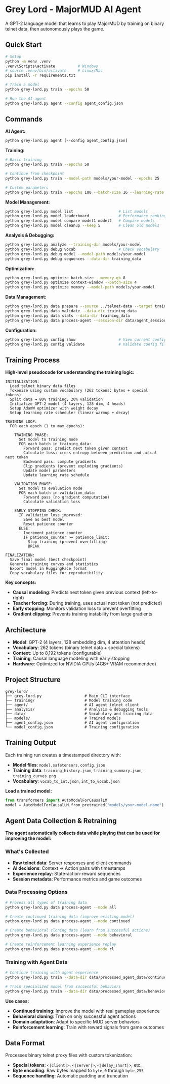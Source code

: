 # Grey Lord - MajorMUD AI Agent

A GPT-2 language model that learns to play MajorMUD by training on binary telnet data, then autonomously plays the game.

## Quick Start

```bash
# Setup
python -m venv .venv
.venv\Scripts\activate          # Windows
# source .venv/bin/activate     # Linux/Mac
pip install -r requirements.txt

# Train a model
python grey-lord.py train --epochs 50

# Run the AI agent
python grey-lord.py agent --config agent_config.json
```

## Commands

**AI Agent:**
```bash
python grey-lord.py agent [--config agent_config.json]
```

**Training:**
```bash
# Basic training
python grey-lord.py train --epochs 50

# Continue from checkpoint
python grey-lord.py train --model-path models/your-model --epochs 25

# Custom parameters
python grey-lord.py train --epochs 100 --batch-size 16 --learning-rate 1e-4
```

**Model Management:**
```bash
python grey-lord.py model list                    # List models
python grey-lord.py model leaderboard             # Performance ranking
python grey-lord.py model compare model1 model2   # Compare models
python grey-lord.py model cleanup --keep 5        # Clean old models
```

**Analysis & Debugging:**
```bash
python grey-lord.py analyze --training-dir models/your-model
python grey-lord.py debug vocab                   # Check vocabulary
python grey-lord.py debug model --model-path models/your-model
python grey-lord.py debug sequences --data-dir training_data
```

**Optimization:**
```bash
python grey-lord.py optimize batch-size --memory-gb 8
python grey-lord.py optimize context-window --batch-size 4
python grey-lord.py optimize memory --model-path models/your-model
```

**Data Management:**
```bash
python grey-lord.py data prepare --source ../telnet-data --target training_data
python grey-lord.py data validate --data-dir training_data
python grey-lord.py data stats --data-dir training_data
python grey-lord.py data process-agent --session-dir data/agent_sessions --mode all
```

**Configuration:**
```bash
python grey-lord.py config show                   # View current config
python grey-lord.py config validate               # Validate config files
```

## Training Process

**High-level pseudocode for understanding the training logic:**

```
INITIALIZATION:
  Load telnet binary data files
  Tokenize using custom vocabulary (262 tokens: bytes + special tokens)
  Split data → 80% training, 20% validation
  Initialize GPT-2 model (4 layers, 128 dim, 4 heads)
  Setup AdamW optimizer with weight decay
  Setup learning rate scheduler (linear warmup + decay)

TRAINING LOOP:
  FOR each epoch (1 to max_epochs):
    
    TRAINING PHASE:
      Set model to training mode
      FOR each batch in training_data:
        Forward pass: predict next token given context
        Calculate loss: cross-entropy between prediction and actual next token
        Backward pass: compute gradients
        Clip gradients (prevent exploding gradients)
        Update model parameters
        Update learning rate schedule
      
    VALIDATION PHASE:
      Set model to evaluation mode
      FOR each batch in validation_data:
        Forward pass (no gradient computation)
        Calculate validation loss
      
    EARLY STOPPING CHECK:
      IF validation_loss improved:
        Save as best model
        Reset patience counter
      ELSE:
        Increment patience counter
        IF patience_counter >= patience_limit:
          Stop training (prevent overfitting)
          BREAK

FINALIZATION:
  Save final model (best checkpoint)
  Generate training curves and statistics
  Export model in HuggingFace format
  Copy vocabulary files for reproducibility
```

**Key concepts:**
- **Causal modeling**: Predicts next token given previous context (left-to-right)
- **Teacher forcing**: During training, uses actual next token (not predicted)
- **Early stopping**: Monitors validation loss to prevent overfitting
- **Gradient clipping**: Prevents training instability from large gradients

## Architecture

- **Model**: GPT-2 (4 layers, 128 embedding dim, 4 attention heads)
- **Vocabulary**: 262 tokens (binary telnet data + special tokens)
- **Context**: Up to 8,192 tokens (configurable)
- **Training**: Causal language modeling with early stopping
- **Hardware**: Optimized for NVIDIA GPUs (4GB+ VRAM recommended)

## Project Structure

```
grey-lord/
├── grey-lord.py                   # Main CLI interface
├── training/                      # Model training code
├── agent/                         # AI agent telnet client
├── analysis/                      # Analysis & debugging tools
├── data/                          # Vocabulary and training data
├── models/                        # Trained models
├── agent_config.json              # AI agent configuration
└── model_config.json              # Training configuration
```

## Training Output

Each training run creates a timestamped directory with:
- **Model files**: `model.safetensors`, `config.json`
- **Training data**: `training_history.json`, `training_summary.json`, `training_curves.png`
- **Vocabulary**: `vocab_to_int.json`, `int_to_vocab.json`

**Load a trained model:**
```python
from transformers import AutoModelForCausalLM
model = AutoModelForCausalLM.from_pretrained("models/your-model-name")
```

## Agent Data Collection & Retraining

**The agent automatically collects data while playing that can be used for improving the model:**

### What's Collected
- **Raw telnet data**: Server responses and client commands
- **AI decisions**: Context → Action pairs with timestamps  
- **Experience replay**: State-action-reward sequences
- **Session metadata**: Performance metrics and game outcomes

### Data Processing Options
```bash
# Process all types of training data
python grey-lord.py data process-agent --mode all

# Create continued training data (improve existing model)
python grey-lord.py data process-agent --mode continued

# Create behavioral cloning data (learn from successful actions)
python grey-lord.py data process-agent --mode behavioral

# Create reinforcement learning experience replay
python grey-lord.py data process-agent --mode rl
```

### Training with Agent Data
```bash
# Continue training with agent experience
python grey-lord.py train --data-dir data/processed_agent_data/continued_training --epochs 10

# Train specialized model from successful behaviors
python grey-lord.py train --data-dir data/processed_agent_data/behavioral_cloning --epochs 25
```

**Use cases:**
- **Continued training**: Improve the model with real gameplay experience
- **Behavioral cloning**: Train on only successful agent actions
- **Domain adaptation**: Adapt to specific MUD server behaviors
- **Reinforcement learning**: Train with reward signals from game outcomes

## Data Format

Processes binary telnet proxy files with custom tokenization:
- **Special tokens**: `<|client|>`, `<|server|>`, `<|delay_short|>`, etc.
- **Byte encoding**: Raw bytes mapped to `byte_0` through `byte_255`
- **Sequence handling**: Automatic padding and truncation
